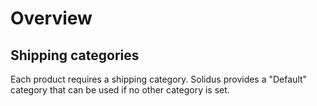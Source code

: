 # Overview

## Shipping categories

Each product requires a shipping category. Solidus provides a "Default" category
that can be used if no other category is set.
